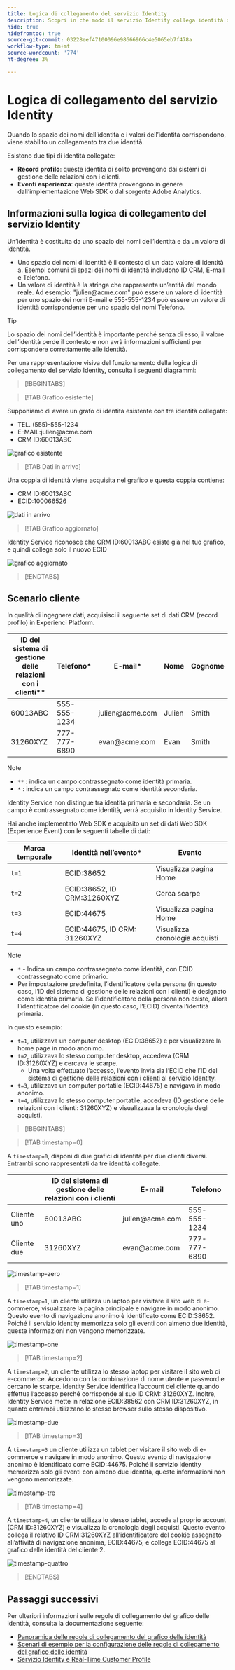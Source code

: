 ```yaml
---
title: Logica di collegamento del servizio Identity
description: Scopri in che modo il servizio Identity collega identità diverse per creare una visualizzazione completa di un cliente.
hide: true
hidefromtoc: true
source-git-commit: 03228eef47100096e98666966c4e5065eb7f478a
workflow-type: tm+mt
source-wordcount: '774'
ht-degree: 3%

---
```


# Logica di collegamento del servizio Identity

Quando lo spazio dei nomi dell’identità e i valori dell’identità corrispondono, viene stabilito un collegamento tra due identità.

Esistono due tipi di identità collegate:

* **Record profilo**: queste identità di solito provengono dai sistemi di gestione delle relazioni con i clienti.
* **Eventi esperienza**: queste identità provengono in genere dall’implementazione Web SDK o dal sorgente Adobe Analytics.

## Informazioni sulla logica di collegamento del servizio Identity

Un’identità è costituita da uno spazio dei nomi dell’identità e da un valore di identità.

* Uno spazio dei nomi di identità è il contesto di un dato valore di identità a. Esempi comuni di spazi dei nomi di identità includono ID CRM, E-mail e Telefono.
* Un valore di identità è la stringa che rappresenta un’entità del mondo reale. Ad esempio: &quot;julien<span>@acme.com&quot; può essere un valore di identità per uno spazio dei nomi E-mail e 555-555-1234 può essere un valore di identità corrispondente per uno spazio dei nomi Telefono.

>[!TIP]
>
>Lo spazio dei nomi dell’identità è importante perché senza di esso, il valore dell’identità perde il contesto e non avrà informazioni sufficienti per corrispondere correttamente alle identità.

Per una rappresentazione visiva del funzionamento della logica di collegamento del servizio Identity, consulta i seguenti diagrammi:

>[!BEGINTABS]

>[!TAB Grafico esistente]

Supponiamo di avere un grafo di identità esistente con tre identità collegate:

* TEL. (555)-555-1234
* E-MAIL:julien<span>@acme.com
* CRM ID:60013ABC

![grafico esistente](../images/identity-settings/existing-graph.png)

>[!TAB Dati in arrivo]

Una coppia di identità viene acquisita nel grafico e questa coppia contiene:

* CRM ID:60013ABC
* ECID:100066526

![dati in arrivo](../images/identity-settings/incoming-data.png)

>[!TAB Grafico aggiornato]

Identity Service riconosce che CRM ID:60013ABC esiste già nel tuo grafico, e quindi collega solo il nuovo ECID

![grafico aggiornato](../images/identity-settings/updated-graph.png)

>[!ENDTABS]

## Scenario cliente

In qualità di ingegnere dati, acquisisci il seguente set di dati CRM (record profilo) in Experienci Platform.

| ID del sistema di gestione delle relazioni con i clienti** | Telefono* | E-mail* | Nome | Cognome |
| --- | --- | --- | --- | --- |
| 60013ABC | 555-555-1234 | julien<span>@acme.com | Julien | Smith |
| 31260XYZ | 777-777-6890 | evan<span>@acme.com | Evan | Smith |

>[!NOTE]
>
>* `**` : indica un campo contrassegnato come identità primaria.
>* `*` : indica un campo contrassegnato come identità secondaria.
>
>Identity Service non distingue tra identità primaria e secondaria. Se un campo è contrassegnato come identità, verrà acquisito in Identity Service.

Hai anche implementato Web SDK e acquisito un set di dati Web SDK (Experience Event) con le seguenti tabelle di dati:

| Marca temporale | Identità nell’evento* | Evento |
| --- | --- | --- |
| `t=1` | ECID:38652 | Visualizza pagina Home |
| `t=2` | ECID:38652, ID CRM:31260XYZ | Cerca scarpe |
| `t=3` | ECID:44675 | Visualizza pagina Home |
| `t=4` | ECID:44675, ID CRM: 31260XYZ | Visualizza cronologia acquisti |

>[!NOTE]
>
>* `*` - Indica un campo contrassegnato come identità, con ECID contrassegnato come primario.
>* Per impostazione predefinita, l’identificatore della persona (in questo caso, l’ID del sistema di gestione delle relazioni con i clienti) è designato come identità primaria. Se l’identificatore della persona non esiste, allora l’identificatore del cookie (in questo caso, l’ECID) diventa l’identità primaria.

In questo esempio:

* `t=1`, utilizzava un computer desktop (ECID:38652) e per visualizzare la home page in modo anonimo.
* `t=2`, utilizzava lo stesso computer desktop, accedeva (CRM ID:31260XYZ) e cercava le scarpe.
   * Una volta effettuato l’accesso, l’evento invia sia l’ECID che l’ID del sistema di gestione delle relazioni con i clienti al servizio Identity.
* `t=3`, utilizzava un computer portatile (ECID:44675) e navigava in modo anonimo.
* `t=4`, utilizzava lo stesso computer portatile, accedeva (ID gestione delle relazioni con i clienti: 31260XYZ) e visualizzava la cronologia degli acquisti.


>[!BEGINTABS]

>[!TAB timestamp=0]

A `timestamp=0`, disponi di due grafici di identità per due clienti diversi. Entrambi sono rappresentati da tre identità collegate.

| | ID del sistema di gestione delle relazioni con i clienti | E-mail | Telefono |
| --- | --- | --- | --- |
| Cliente uno | 60013ABC | julien<span>@acme.com | 555-555-1234 |
| Cliente due | 31260XYZ | evan<span>@acme.com | 777-777-6890 |

![timestamp-zero](../images/identity-settings/timestamp-zero.png)

>[!TAB timestamp=1]

A `timestamp=1`, un cliente utilizza un laptop per visitare il sito web di e-commerce, visualizzare la pagina principale e navigare in modo anonimo. Questo evento di navigazione anonimo è identificato come ECID:38652. Poiché il servizio Identity memorizza solo gli eventi con almeno due identità, queste informazioni non vengono memorizzate.

![timestamp-one](../images/identity-settings/timestamp-one.png)

>[!TAB timestamp=2]

A `timestamp=2`, un cliente utilizza lo stesso laptop per visitare il sito web di e-commerce. Accedono con la combinazione di nome utente e password e cercano le scarpe. Identity Service identifica l’account del cliente quando effettua l’accesso perché corrisponde al suo ID CRM: 31260XYZ. Inoltre, Identity Service mette in relazione ECID:38562 con CRM ID:31260XYZ, in quanto entrambi utilizzano lo stesso browser sullo stesso dispositivo.

![timestamp-due](../images/identity-settings/timestamp-two.png)

>[!TAB timestamp=3]

A `timestamp=3` un cliente utilizza un tablet per visitare il sito web di e-commerce e navigare in modo anonimo. Questo evento di navigazione anonimo è identificato come ECID:44675. Poiché il servizio Identity memorizza solo gli eventi con almeno due identità, queste informazioni non vengono memorizzate.

![timestamp-tre](../images/identity-settings/timestamp-three.png)

>[!TAB timestamp=4]

A `timestamp=4`, un cliente utilizza lo stesso tablet, accede al proprio account (CRM ID:31260XYZ) e visualizza la cronologia degli acquisti. Questo evento collega il relativo ID CRM:31260XYZ all’identificatore del cookie assegnato all’attività di navigazione anonima, ECID:44675, e collega ECID:44675 al grafico delle identità del cliente 2.

![timestamp-quattro](../images/identity-settings/timestamp-four.png)

>[!ENDTABS]

## Passaggi successivi

Per ulteriori informazioni sulle regole di collegamento del grafico delle identità, consulta la documentazione seguente:

* [Panoramica delle regole di collegamento del grafico delle identità](./overview.md)
* [Scenari di esempio per la configurazione delle regole di collegamento del grafico delle identità](./example-scenarios.md)
* [Servizio Identity e Real-Time Customer Profile](identity-and-profile.md)

